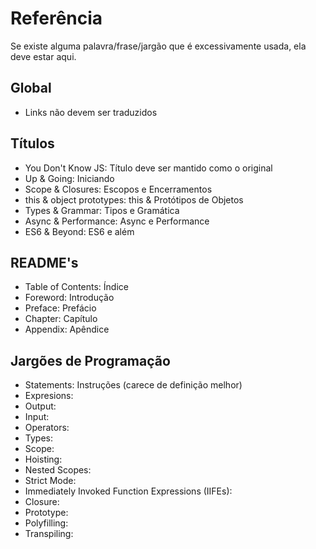 # Referência 
Se existe alguma palavra/frase/jargão que é excessivamente usada, ela deve estar aqui.

## Global
* Links não devem ser traduzidos

## Títulos
* You Don't Know JS: Título deve ser mantido como o original
* Up & Going: Iniciando
* Scope & Closures: Escopos e Encerramentos
* this & object prototypes: this & Protótipos de Objetos
* Types & Grammar: Tipos e Gramática
* Async & Performance: Async e Performance
* ES6 & Beyond: ES6 e além

## README's
* Table of Contents: Índice 
* Foreword: Introdução
* Preface: Prefácio
* Chapter: Capítulo
* Appendix: Apêndice

## Jargões de Programação
* Statements: Instruções (carece de definição melhor)
* Expresions:
* Output:
* Input:
* Operators:
* Types:
* Scope:
* Hoisting:
* Nested Scopes:
* Strict Mode:
* Immediately Invoked Function Expressions (IIFEs):
* Closure:
* Prototype:
* Polyfilling:
* Transpiling:
